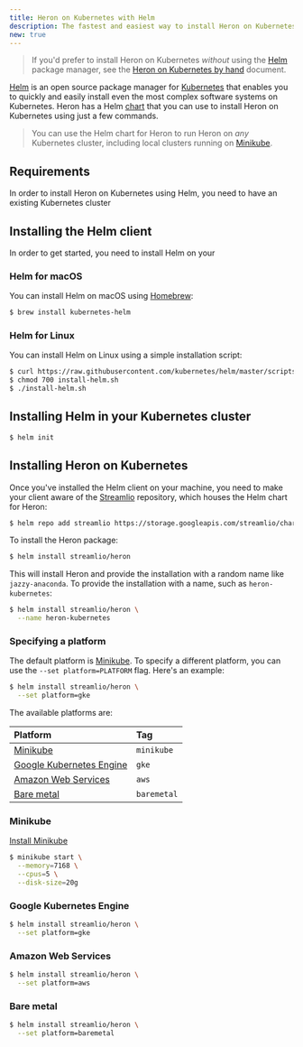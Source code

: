 ```yaml
---
title: Heron on Kubernetes with Helm
description: The fastest and easiest way to install Heron on Kubernetes
new: true
---
```


> If you'd prefer to install Heron on Kubernetes *without* using the [Helm](https://helm.sh) package manager, see the [Heron on Kubernetes by hand](../kubernetes) document.

[Helm](https://helm.sh) is an open source package manager for [Kubernetes](https://kubernetes.io) that enables you to quickly and easily install even the most complex software systems on Kubernetes. Heron has a Helm [chart](https://docs.helm.sh/developing_charts/#charts) that you can use to install Heron on Kubernetes using just a few commands.

> You can use the Helm chart for Heron to run Heron on *any* Kubernetes cluster, including local clusters running on [Minikube](https://github.com/kubernetes/minikube).

## Requirements

In order to install Heron on Kubernetes using Helm, you need to have an existing Kubernetes cluster

## Installing the Helm client

In order to get started, you need to install Helm on your 

### Helm for macOS

You can install Helm on macOS using [Homebrew](https://brew.sh):

```bash
$ brew install kubernetes-helm
```

### Helm for Linux

You can install Helm on Linux using a simple installation script:

```bash
$ curl https://raw.githubusercontent.com/kubernetes/helm/master/scripts/get > install-helm.sh
$ chmod 700 install-helm.sh
$ ./install-helm.sh
```

## Installing Helm in your Kubernetes cluster

```bash
$ helm init
```

## Installing Heron on Kubernetes

Once you've installed the Helm client on your machine, you need to make your client aware of the [Streamlio](https://streaml.io) repository, which houses the Helm chart for Heron:

```bash
$ helm repo add streamlio https://storage.googleapis.com/streamlio/charts
```

To install the Heron package:

```bash
$ helm install streamlio/heron
```

This will install Heron and provide the installation with a random name like `jazzy-anaconda`. To provide the installation with a name, such as `heron-kubernetes`:

```bash
$ helm install streamlio/heron \
  --name heron-kubernetes
```

### Specifying a platform

The default platform is [Minikube](#minikube). To specify a different platform, you can use the `--set platform=PLATFORM` flag. Here's an example:

```bash
$ helm install streamlio/heron \
  --set platform=gke
```

The available platforms are:

Platform | Tag
:--------|:---
[Minikube](#minikube) | `minikube`
[Google Kubernetes Engine](#google-kubernetes-engine) | `gke`
[Amazon Web Services](#amazone-web-services) | `aws`
[Bare metal](#bare-metal) | `baremetal`

### Minikube

[Install Minikube](https://kubernetes.io/docs/tasks/tools/install-minikube/)

```bash
$ minikube start \
  --memory=7168 \
  --cpus=5 \
  --disk-size=20g
```

### Google Kubernetes Engine

```bash
$ helm install streamlio/heron \
  --set platform=gke
```

### Amazon Web Services

```bash
$ helm install streamlio/heron \
  --set platform=aws
```

### Bare metal

```bash
$ helm install streamlio/heron \
  --set platform=baremetal
```